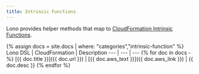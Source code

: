 ```yaml
---
title: Intrinsic Functions
---
```


Lono provides helper methods that map to [CloudFormation Intrinsic Functions](https://docs.aws.amazon.com/AWSCloudFormation/latest/UserGuide/intrinsic-function-reference.html).

{% assign docs = site.docs | where: "categories","intrinsic-function" %}
Lono DSL | CloudFormation | Description
--- | --- | ---
{% for doc in docs -%}
[{{ doc.title }}]({{ doc.url }}) | [{{ doc.aws_text }}]({{ doc.aws_link }}) | {{ doc.desc }}
{% endfor %}
